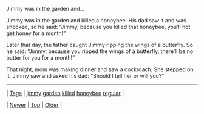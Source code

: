 <!--
title: Jimmy was in the garden and killed a honeybee. His dad saw it and was shocked, so he said
date: 2020-06-28T15:27:00.110Z
tags: jimmy, garden, killed, honeybee, regular
-->


Jimmy was in the garden and...

<p>Jimmy was in the garden and killed a honeybee. His dad saw it and was shocked, so he said: &ldquo;Jimmy, because you killed that honeybee, you&rsquo;ll not get honey for a month!&rdquo;</p>

<p>Later that day, the father caught Jimmy ripping the wings of a butterfly. So he said: &ldquo;Jimmy, because you ripped the wings of a butterfly, there&rsquo;ll be no butter for you for a month!&rdquo;</p>

<p>That night, mom was making dinner and saw a cockroach. She stepped on it. Jimmy saw and asked his dad: &ldquo;Should I tell her or will you?&rdquo;</p>

<!--BOTTOM-POST-NAVIGATION-->
---

| [Tags](tags.md) | [jimmy](tag-jimmy.md) [garden](tag-garden.md) [killed](tag-killed.md) [honeybee](tag-honeybee.md) [regular](tag-regular.md) |

| [Newer](140876697182.md) | [Top](index.md) | [Older](140879367234.md) |